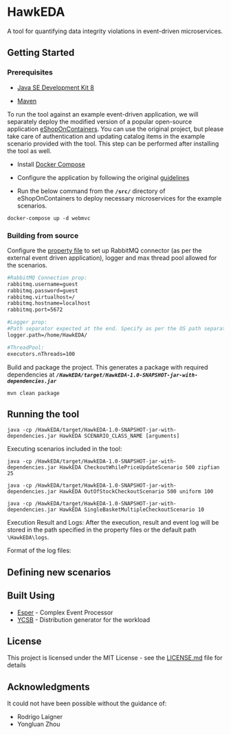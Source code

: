 # HawkEDA
A tool for quantifying data integrity violations in event-driven microservices.

## Getting Started
### Prerequisites

* [Java SE Development Kit 8](https://www.oracle.com/java/technologies/javase/javase-jdk8-downloads.html)

* [Maven](https://maven.apache.org/)

To run the tool against an example event-driven application, we will separately deploy the modified version of a popular open-source application [eShopOnContainers](https://github.com/LennoxAlexion/eShopOnContainers/tree/modified-for-analysis). You can use the original project, but please take care of authentication and updating catalog items in the example scenario provided with the tool. This step can be performed after installing the tool as well.

* Install [Docker Compose](https://docs.docker.com/compose/)

* Configure the application by following the original [guidelines](https://github.com/dotnet-architecture/eShopOnContainers/wiki/Windows-setup#configure-docker)

* Run the below command from the **`/src/`** directory of eShopOnContainers to deploy necessary microservices for the example scenarios.
```
docker-compose up -d webmvc
```

### Building from source

Configure the [property file](https://github.com/LennoxAlexion/HawkEDA/blob/master/src/main/resources/HawkEDA.properties) to set up RabbitMQ connector (as per the external event driven application), logger and max thread pool allowed for the scenarios.
```bash
#RabbitMQ Connection prop:
rabbitmq.username=guest
rabbitmq.password=guest
rabbitmq.virtualhost=/
rabbitmq.hostname=localhost
rabbitmq.port=5672

#Logger prop:
#Path separator expected at the end. Specify as per the OS path separators; otherwise, the default path will be used.
logger.path=/home/HawkEDA/

#ThreadPool:
executors.nThreads=100
```

Build and package the project. This generates a package with required dependencies at ***`/HawkEDA/target/HawkEDA-1.0-SNAPSHOT-jar-with-dependencies.jar`***

```
mvn clean package
```

## Running the tool

```
java -cp /HawkEDA/target/HawkEDA-1.0-SNAPSHOT-jar-with-dependencies.jar HawkEDA SCENARIO_CLASS_NAME [arguments]
```

Executing scenarios included in the tool:
```
java -cp /HawkEDA/target/HawkEDA-1.0-SNAPSHOT-jar-with-dependencies.jar HawkEDA CheckoutWhilePriceUpdateScenario 500 zipfian 25
```
```
java -cp /HawkEDA/target/HawkEDA-1.0-SNAPSHOT-jar-with-dependencies.jar HawkEDA OutOfStockCheckoutScenario 500 uniform 100
```
```
java -cp /HawkEDA/target/HawkEDA-1.0-SNAPSHOT-jar-with-dependencies.jar HawkEDA SingleBasketMultipleCheckoutScenario 10
```

Execution Result and Logs:
After the execution, result and event log will be stored in the path specified in the property files or the default path `\HawkEDA\logs`.

Format of the log files:

## Defining new scenarios

## Built Using
* [Esper](https://www.espertech.com/esper/) - Complex Event Processor
* [YCSB](https://github.com/brianfrankcooper/YCSB/blob/master/core/src/main/java/site/ycsb/generator/NumberGenerator.java) - Distribution generator for the workload

## License

This project is licensed under the MIT License - see the [LICENSE.md](LICENSE) file for details

## Acknowledgments

It could not have been possible without the guidance of:
* Rodrigo Laigner
* Yongluan Zhou

